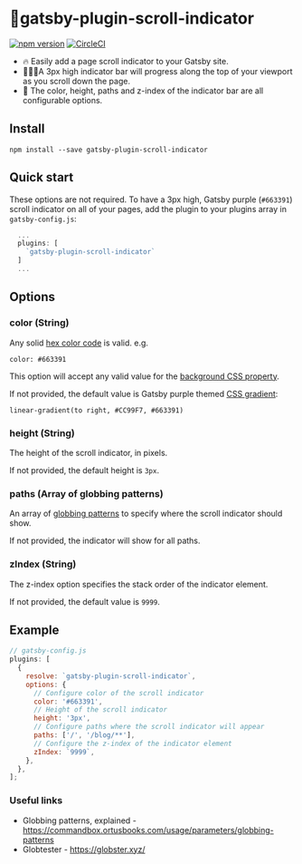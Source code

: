 # 🤳gatsby-plugin-scroll-indicator

[![npm version](https://badge.fury.io/js/gatsby-plugin-scroll-indicator.svg)](https://badge.fury.io/js/gatsby-plugin-scroll-indicator)
[![CircleCI](https://circleci.com/gh/barrymcgee/gatsby-plugin-scroll-indicator/tree/develop.svg?style=svg)](https://circleci.com/gh/barrymcgee/gatsby-plugin-scroll-indicator/tree/develop)

- 🔥 Easily add a page scroll indicator to your Gatsby site.
- 👨🏼‍💻A 3px high indicator bar will progress along the top of your viewport as you scroll down the page.
- 🎨 The color, height, paths and z-index of the indicator bar are all configurable options.

## Install

`npm install --save gatsby-plugin-scroll-indicator`

## Quick start

These options are not required. To have a 3px high, Gatsby purple (`#663391`) scroll indicator on all of your pages, add the plugin to your plugins array in `gatsby-config.js`:

```javascript
  ...
  plugins: [
    `gatsby-plugin-scroll-indicator`
  ]
  ...
```

## Options

### color (String)

Any solid [hex color code](https://www.color-hex.com/) is valid. e.g.

`color: #663391`

This option will accept any valid value for the [background CSS property](https://developer.mozilla.org/en-US/docs/Web/CSS/background).

If not provided, the default value is Gatsby purple themed [CSS gradient](https://developer.mozilla.org/en-US/docs/Web/CSS/CSS_Images/Using_CSS_gradients):

`linear-gradient(to right, #CC99F7, #663391)`

### height (String)

The height of the scroll indicator, in pixels.

If not provided, the default height is `3px`.

### paths (Array of globbing patterns)

An array of [globbing patterns](http://www.globtester.com/) to specify where the scroll indicator should show.

If not provided, the indicator will show for all paths.

### zIndex (String)

The z-index option specifies the stack order of the indicator element.

If not provided, the default value is `9999`.

## Example

```javascript
// gatsby-config.js
plugins: [
  {
    resolve: `gatsby-plugin-scroll-indicator`,
    options: {
      // Configure color of the scroll indicator
      color: '#663391',
      // Height of the scroll indicator
      height: '3px',
      // Configure paths where the scroll indicator will appear
      paths: ['/', '/blog/**'],
      // Configure the z-index of the indicator element
      zIndex: `9999`,
    },
  },
];
```

### Useful links

- Globbing patterns, explained - https://commandbox.ortusbooks.com/usage/parameters/globbing-patterns
- Globtester - https://globster.xyz/
